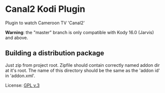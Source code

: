 # Canal2 Kodi Plugin

Plugin to watch Cameroon TV 'Canal2'


**Warning**: the "master" branch is only compatible with Kody 16.0 (Jarvis) and above. 


## Building a distribution package

Just zip from project root. Zipfile should contain correctly named addon
dir at it's root. The name of this directory should be the same as the
'addon id' in 'addon.xml'.

License: [GPL v.3](http://www.gnu.org/copyleft/gpl.html)
